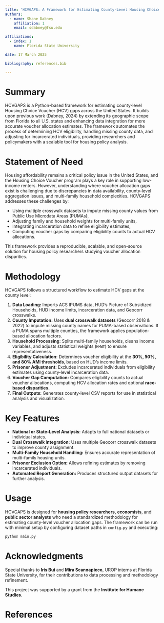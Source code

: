 ```yaml
---
title: 'HCVGAPS: A Framework for Estimating County-Level Housing Choice Voucher Gaps'
authors:
  - name: Shane Dabney
    affiliation: 1
    email: sdabney@fsu.edu

affiliations:
  - index: 1
    name: Florida State University

date: 17 March 2025

bibliography: references.bib

---
```


# Summary
HCVGAPS is a Python-based framework for estimating county-level Housing Choice Voucher (HCV) gaps across the United States. It builds upon previous work (Dabney, 2024) by extending its geographic scope from Florida to all U.S. states and enhancing data integration for more accurate voucher allocation estimates. The framework automates the process of determining HCV eligibility, handling missing county data, and adjusting for incarcerated individuals, providing researchers and policymakers with a scalable tool for housing policy analysis.

# Statement of Need
Housing affordability remains a critical policy issue in the United States, and the Housing Choice Voucher program plays a key role in supporting low-income renters. However, understanding where voucher allocation gaps exist is challenging due to discrepancies in data availability, county-level aggregation issues, and multi-family household complexities. HCVGAPS addresses these challenges by:

- Using multiple crosswalk datasets to impute missing county values from Public Use Microdata Areas (PUMAs),
- Adjusting family and household weights for multi-family units,
- Integrating incarceration data to refine eligibility estimates,
- Computing voucher gaps by comparing eligibility counts to actual HCV allocations.

This framework provides a reproducible, scalable, and open-source solution for housing policy researchers studying voucher allocation disparities.

# Methodology
HCVGAPS follows a structured workflow to estimate HCV gaps at the county level:
1. **Data Loading:** Imports ACS IPUMS data, HUD’s Picture of Subsidized Households, HUD income limits, incarceration data, and Geocorr crosswalks.
2. **County Imputation:** Uses **dual crosswalk datasets** (Geocorr 2018 & 2022) to impute missing county names for PUMA-based observations. If a PUMA spans multiple counties, the framework applies population-based allocation factors.
3. **Household Processing:** Splits multi-family households, cleans income variables, and adjusts statistical weights (`HHWT`) to ensure representativeness.
4. **Eligibility Calculation:** Determines voucher eligibility at the **30%, 50%, and 80% AMI thresholds**, based on HUD’s income limits.
5. **Prisoner Adjustment:** Excludes incarcerated individuals from eligibility estimates using county-level incarceration data.
6. **Voucher Gap Computation:** Compares eligibility counts to actual voucher allocations, computing HCV allocation rates and optional **race-based disparities.**
7. **Final Outputs:** Generates county-level CSV reports for use in statistical analysis and visualization.

# Key Features
- **National or State-Level Analysis:** Adapts to full national datasets or individual states.
- **Dual Crosswalk Integration:** Uses multiple Geocorr crosswalk datasets to improve county assignment.
- **Multi-Family Household Handling:** Ensures accurate representation of multi-family housing units.
- **Prisoner Exclusion Option:** Allows refining estimates by removing incarcerated individuals.
- **Automated Report Generation:** Produces structured output datasets for further analysis.

# Usage
HCVGAPS is designed for **housing policy researchers**, **economists**, and **public sector analysts** who need a standardized methodology for estimating county-level voucher allocation gaps. The framework can be run with minimal setup by configuring dataset paths in `config.py` and executing:

```cmd
python main.py
```

# Acknowledgments
Special thanks to **Iris Bui** and **Mira Scannapieco**, UROP interns at Florida State University, for their contributions to data processing and methodology refinement.

This project was supported by a grant from the **Institute for Humane Studies**.

# References

